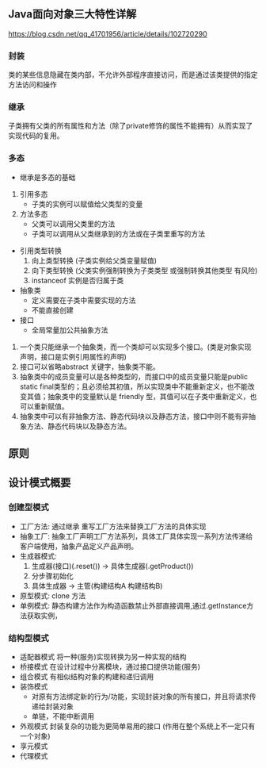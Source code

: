 
## Java面向对象三大特性详解
https://blog.csdn.net/qq_41701956/article/details/102720290
### 封装
类的某些信息隐藏在类内部，不允许外部程序直接访问，而是通过该类提供的指定方法访问和操作

### 继承
子类拥有父类的所有属性和方法（除了private修饰的属性不能拥有）从而实现了实现代码的复用。

### 多态 
- 继承是多态的基础

1. 引用多态
    - 子类的实例可以赋值给父类型的变量
2. 方法多态
    - 父类可以调用父类里的方法
    - 子类可以调用从父类继承到的方法或在子类里重写的方法

- 引用类型转换
    1. 向上类型转换 (子类实例给父类变量赋值)
    2. 向下类型转换 (父类实例强制转换为子类类型 或强制转换其他类型 有风险)
    3. instanceof 实例是否归属于类
- 抽象类
    - 定义需要在子类中需要实现的方法
    - 不能直接创建
- 接口
    - 全局常量加公共抽象方法

1. 一个类只能继承一个抽象类，而一个类却可以实现多个接口。(类是对象实现声明，接口是实例引用属性的声明)
2. 接口可以省略abstract 关键字，抽象类不能。
3. 抽象类中的成员变量可以是各种类型的，而接口中的成员变量只能是public static final类型的；且必须给其初值，所以实现类中不能重新定义，也不能改变其值；抽象类中的变量默认是 friendly 型，其值可以在子类中重新定义，也可以重新赋值。 
4. 抽象类中可以有非抽象方法、静态代码块以及静态方法，接口中则不能有非抽象方法、静态代码块以及静态方法。



## 原则

## 设计模式概要
### 创建型模式
- 工厂方法: 通过继承 重写工厂方法来替换工厂方法的具体实现
- 抽象工厂: 抽象工厂声明工厂方法系列，具体工厂具体实现一系列方法传递给客户端使用，抽象产品定义产品声明。
- 生成器模式: 
    1. 生成器(接口)(.reset()) -> 具体生成器(.getProduct()) 
    2. 分步骤初始化
    3. 具体生成器 -> 主管(构建结构A 构建结构B)
- 原型模式: clone 方法
- 单例模式: 静态构建方法作为构造函数禁止外部直接调用,通过.getInstance方法获取实例，

### 结构型模式

- 适配器模式 将一种(服务)实现转换为另一种实现的结构
- 桥接模式 在设计过程中分离模块，通过接口提供功能(服务)
- 组合模式 有相似结构对象的构建和递归调用
- 装饰模式 
    - 对原有方法绑定新的行为/功能，实现封装对象的所有接口，并且将请求传递给封装对象
    - 单链，不能中断调用
- 外观模式 封装复杂的功能为更简单易用的接口 (作用在整个系统上不一定只有一个对象)
- 享元模式 
- 代理模式

